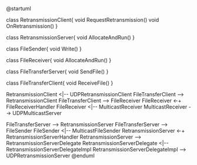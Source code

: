 @startuml

class RetransmissionClient{
  void RequestRetransmission()
  void OnRetransmission()
}

class RetransmissionServer{
  void AllocateAndRun()
}

class FileSender{
  void Write()
}

class FileReceiver{
  void AllocateAndRun()
}

class FileTransferServer{
  void SendFile()
}

class FileTransferClient{
  void ReceiveFile()
}

RetransmissionClient <|-- UDPRetransmissionClient
FileTransferClient --> RetransmissionClient
FileTransferClient --> FileReceiver
FileReceiver <-+ FileReceiverHandler
FileReceiver <|-- MulticastReceiver
MulticastReceiver --> UDPMulticastServer

FileTransferServer --> RetransmissionServer
FileTransferServer --> FileSender
FileSender <|-- MulticastFileSender
RetransmissionServer <-+ RetransmissionServerHandler
RetransmissionServer --> RetransmissionServerDelegate
RetransmissionServerDelegate <|-- RetransmissionServerDelegateImpl
RetransmissionServerDelegateImpl --> UDPRetransmissionServer
@enduml